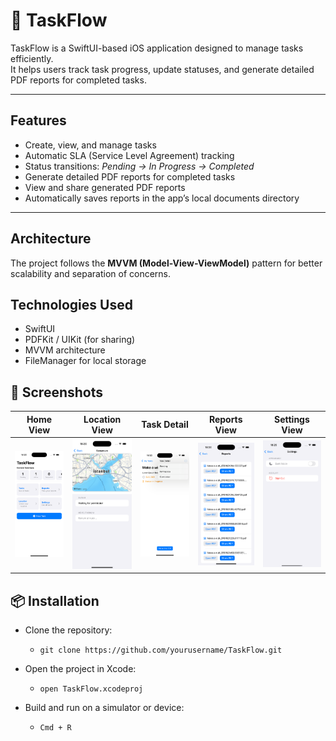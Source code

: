 # 📱 TaskFlow

TaskFlow is a SwiftUI-based iOS application designed to manage tasks efficiently.  
It helps users track task progress, update statuses, and generate detailed PDF reports for completed tasks.

---

## Features

-  Create, view, and manage tasks  
-  Automatic SLA (Service Level Agreement) tracking  
-  Status transitions: *Pending → In Progress → Completed*  
-  Generate detailed PDF reports for completed tasks  
-  View and share generated PDF reports  
-  Automatically saves reports in the app’s local documents directory  

---

## Architecture

The project follows the **MVVM (Model-View-ViewModel)** pattern for better scalability and separation of concerns.

## Technologies Used
- SwiftUI
- PDFKit / UIKit (for sharing)
- MVVM architecture
- FileManager for local storage
  
## 📸 Screenshots
| Home View | Location View| Task Detail | Reports View | Settings View |
|--------------|--------------|---------------|---------------|---------------|
|![Home View](screenshots/HomeView.png) | ![Location View](screenshots/LocationView.png) | ![Task Detail](screenshots/TaskDetailView.png) | ![Reports View](screenshots/ReportsView.png) | ![Settings View](screenshots/SettingsView.png) |

## 📦 Installation
- Clone the repository:
  - ```git clone https://github.com/yourusername/TaskFlow.git```

- Open the project in Xcode:
  - ```open TaskFlow.xcodeproj```

- Build and run on a simulator or device:
  - ```Cmd + R```


